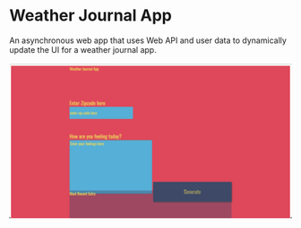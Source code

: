 # Weather Journal App
An asynchronous web app that uses Web API and user data to dynamically update the UI for a weather journal app.<br/><br/>
![img](img.png)
